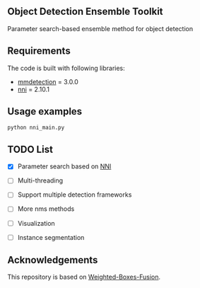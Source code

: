 ## Object Detection Ensemble Toolkit

Parameter search-based ensemble method for object detection

## Requirements

The code is built with following libraries:

- [mmdetection](http://github.com/open-mmlab/mmdetection) = 3.0.0
- [nni](https://github.com/microsoft/nni) = 2.10.1

## Usage examples

```shell
python nni_main.py
```

## TODO List
- [x] Parameter search based on [NNI](https://github.com/microsoft/nni)
- [ ] Multi-threading
- [ ] Support multiple detection frameworks
- [ ] More nms methods
- [ ] Visualization
- [ ] Instance segmentation


## Acknowledgements
This repository is based on [Weighted-Boxes-Fusion](https://github.com/ZFTurbo/Weighted-Boxes-Fusion).
